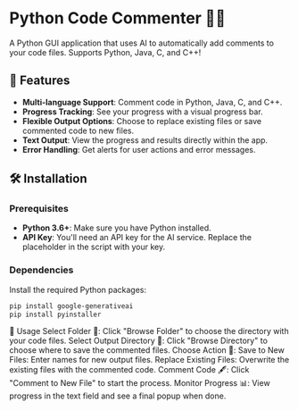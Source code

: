 # Python Code Commenter 🐍💬

A Python GUI application that uses AI to automatically add comments to your code files. Supports Python, Java, C, and C++!

## 🌟 Features

- **Multi-language Support**: Comment code in Python, Java, C, and C++.
- **Progress Tracking**: See your progress with a visual progress bar.
- **Flexible Output Options**: Choose to replace existing files or save commented code to new files.
- **Text Output**: View the progress and results directly within the app.
- **Error Handling**: Get alerts for user actions and error messages.

## 🛠️ Installation

### Prerequisites

- **Python 3.6+**: Make sure you have Python installed.
- **API Key**: You'll need an API key for the AI service. Replace the placeholder in the script with your key.



### Dependencies

Install the required Python packages:

```bash
pip install google-generativeai
pip install pyinstaller
```


🚀 Usage
Select Folder 📂: Click "Browse Folder" to choose the directory with your code files.
Select Output Directory 📁: Click "Browse Directory" to choose where to save the commented files.
Choose Action 🔧:
Save to New Files: Enter names for new output files.
Replace Existing Files: Overwrite the existing files with the commented code.
Comment Code 🖋️: Click "Comment to New File" to start the process.
Monitor Progress 📊: View progress in the text field and see a final popup when done.

